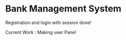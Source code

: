 <h1>Bank Management System</h1>
Registration and login with session done!

Current Work : Making user Panel

